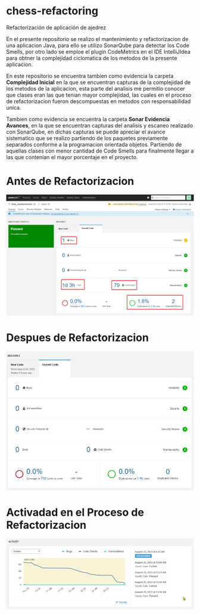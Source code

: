 # chess-refactoring
Refactorización de aplicación de ajedrez

En el presente repositorio se realizo el mantenimiento y refactorizacion de una aplicacion Java, para ello se utilizo SonarQube para detectar los Code Smells, por otro lado se emploe el plugin CodeMetrics en el IDE IntelliJIdea para obtner la complejidad ciclomatica de los metodos de la presente aplicacion.

En este repositorio se encuentra tambien como evidencia la carpeta **Complejidad Inicial** en la que se encuentran capturas de la complejidad de los metodos de la aplicacion, esta parte del analisis me permitio conocer que clases eran las que tenian mayor complejidad, las cuales en el proceso de refactorizacion fueron descompuestas en metodos con responsabilidad unica.

Tambien como evidencia se encuentra la carpeta **Sonar Evidencia Avances**, en la que se encuentran capturas del analisis y escaneo realizado con SonarQube, en dichas capturas se puede apreciar el avance sistematico que se realizo partiendo de los paquetes previamente separados conforme a la programacion orientada objetos. Partiendo de aquellas clases con menor cantidad de Code Smells para finalmente llegar a las que contenian el mayor porcentaje en el proyecto.

# Antes de Refactorizacion

![alt text](https://github.com/Valentin-D-Frank/chess-refactoring/blob/master/Sonar%20Evidencia%20Avances/Sonar1.png)

# Despues de Refactorizacion

![alt text](https://github.com/Valentin-D-Frank/chess-refactoring/blob/master/Sonar%20Evidencia%20Avances/Sonar_Refactor_7_Final.png)

# Activadad en el Proceso de Refactorizacion

![alt text](https://github.com/Valentin-D-Frank/chess-refactoring/blob/master/Sonar%20Evidencia%20Avances/Actividad.png)

